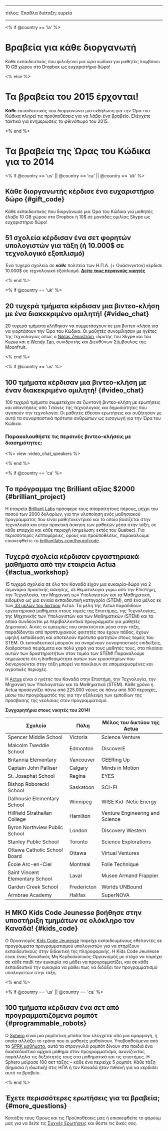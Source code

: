 * * *

τίτλος: Έπαθλα διάταξη: ευρεία

* * *

<% if @country == 'la' %>

# Βραβεία για κάθε διοργανωτή

Κάθε εκπαιδευτικός που φιλοξενεί μια ώρα κώδικα για μαθητές λαμβάνει 10 GB χώρου στο Dropbox ως ευχαριστήριο δώρο!

<% else %>

# Τα βραβεία του 2015 έρχονται!

**Κάθε** εκπαιδευτικός που διοργανώνει μια εκδήλωση για την Ώρα του Κώδικα πληρεί τις προϋποθέσεις για να λάβει ένα βραβείο. Ελέγχετε τακτικά για ενημερώσεις το φθινόπωρο του 2015.

<% end %>

# Τα βραβεία της Ώρας του Κώδικα για το 2014

<% if @country == 'us' || @country == 'ca' || @country == 'uk' %>

## Κάθε διοργανωτής κέρδισε ένα ευχαριστήριο δώρο {#gift_code}

Κάθε εκπαιδευτικός που διοργάνωσε μια Ώρα του Κώδικα για μαθητές έλαβε 10 GB χώρου στο Dropbox ή 10$ σε μονάδες ομιλίας Skype ως ευχαριστήριο δώρο!

## 51 σχολεία κέρδισαν ένα σετ φορητών υπολογιστών για τάξη (ή 10.000$ σε τεχνολογικό εξοπλισμό)

Ένα τυχερό σχολείο σε ***κάθε*** πολιτεία των Η.Π.Α. (+ Ουάσινγκτον) κέρδισε 10.000$ σε τεχνολογικό εξοπλισμό. [**Δείτε τους περσινούς νικητές**](http://codeorg.tumblr.com/post/104109522378/prize-winners)

<% end %>

<% if @country == 'uk' %>

## 20 τυχερά τμήματα κέρδισαν μια βιντεο-κλήση με ένα διακεκριμένο ομιλητή! {#video_chat}

20 τυχερά τμήματα κλήθηκαν να συμμετάσχουν σε μια βιντεο-κλήση για να γιορτάσουν την Ώρα του Κώδικα. Οι μαθητές συνομίλησαν με ηγέτες της τεχνολογίας όπως ο [Niklas Zennström](https://www.youtube.com/watch?v=28Uiam6mFeI), ιδρυτής του Skype και του Kazaa και η [Wendy Tan](https://www.youtube.com/watch?v=Xzh54UPe4qg), συνιδρυτής και Διευθύνων Σύμβουλος της Moonfruit.

<% end %>

<% if @country == 'us' %>

## 100 τμήματα κέρδισαν μια βιντεο-κλήση με έναν διακεκριμένο ομιλητή! {#video_chat}

100 τυχερά τμήματα συμμετείχαν σε ζωντανή βιντεο-κλήση με ερωτήσεις και απαντήσεις από Τιτάνες της τεχνολογίας και δημοσιότητες που αγαπούν την τεχνολογία. Οι μαθητές έθεσαν ερωτήσεις και συζήτησαν με αυτά τα συναρπαστικά πρότυπα ανθρώπων ως εισαγωγή για την Ώρα του Κώδικα.

### Παρακολουθήστε τις περσινές βιντεο-κλήσεις με διασημότητες:

<%= view :video_chat_speakers %>

<% end %>

<% if @country == 'ca' %>

## Το πρόγραμμα της Brilliant αξίας $2000 {#brilliant_project}

Η εταιρεία [Brilliant Labs](http://brilliantlabs.com/hourofcode) πρόσφερε τους απαραίτητους πόρους, μέχρι του ποσού των 2000 δολαρίων, για την υλοποίηση ενός μαθησιακού προγράμματος που είναι μαθητοκεντρικό και το οποίο βασίζεται στην τεχνολογία και στην πρακτική άσκηση των μαθητών μέσα στην τάξη, σε κάθε επαρχία και κάθε περιοχή (σημείωση: εκτός του Quebec). Για περισσότερες λεπτομέρειες, όρους και προϋποθέσεις, παρακαλούμε επισκεφθείτε το [brilliantlabs.com/hourofcode](http://brilliantlabs.com/hourofcode).

## Τυχερά σχολεία κέρδισαν εργαστηριακά μαθήματα από την εταιρεία Actua {#actua_workshop}

15 τυχερά σχολεία σε όλο τον Καναδά είχαν μια ευκαιρία-δώρο για 2 σεμινάρια πρακτικής άσκησης, σε θεματολογία γύρω από την Επιστήμη, την Τεχνολογία, την Μηχανική των Υπολογιστών και τα Μαθηματικά, ειδομένα ως μια ενιαία εκπαιδευτική κατηγορία (STEM), από ένα μέλος εκ των[ 33 μελών του δικτύου](http://www.actua.ca/about-members/) Actua. Τα μέλη της Actua παραδίδουν εργαστηριακά μαθήματα στους τομείς της Επιστήμης, της Τεχνολογίας, της Μηχανικής των Υπολογιστών και των Μαθηματικών (STEM) και τα οποία συνδέονται με περιβαλλοντικά προγράμματα για μαθητές Δημοτικού. Αυτές οι εμπειρίες που αποκτούνται μέσα στην τάξη, παραδίδονται από προπτυχιακούς φοιτητές που έχουν πάθος, έχουν υψηλή εκπαίδευση και αποτελούν πρότυπα φοιτητών στους τομείς του STEM. Οι εκπαιδευτικοί μπορούν να αναμένουν συναρπαστικές επιδείξεις, διαδραστικά πειράματα και πολύ χαρά για τους μαθητές τους, στα πλαίσια αυτών των δραστηριοτήτων στον τομέα των STEM! Παρακαλούμε σημειώσετε ότι η διαθεσιμότητα αυτών των εργαστηρίων που διενεργούνται στην τάξη μπορεί να ποικίλουν σε απομακρυσμένες και αγροτικές περιοχές.

Η [Actua](http://actua.ca/) είναι ο ηγέτης του Καναδά στην Επιστήμη, την Τεχνολογία, την Μηχανική των Υπολογιστών και τα Μαθηματικά (STEM). Κάθε χρόνο η Actua προσεγγίζει πάνω από 225.000 νέους σε πάνω από 500 περιοχές, μέσω του προγράμματός της για την εξάλειψη των εμποδίων της πρόσβασης της νεολαίας στον προγραμματισμό.

**Συγχαρητήρια στους νικητές του 2014!**

| Σχολείο                         | Πόλη        | Μέλος του δικτύου της Actua     |
| ------------------------------- | ----------- | ------------------------------- |
| Spencer Middle School           | Victoria    | Science Venture                 |
| Malcolm Tweddle School          | Edmonton    | DiscoverE                       |
| Britannia Elementary            | Vancouver   | GEERing Up                      |
| Captain John Palliser           | Calgary     | Minds in Motion                 |
| St. Josaphat School             | Regina      | EYES                            |
| Bishop Roborecki School         | Saskatoon   | SCI-FI                          |
| Dalhousie Elementary School     | Winnipeg    | WISE Kid-Netic Energy           |
| Hillfield Strathallan College   | Hamilton    | Venture Engineering and Science |
| Byron Northview Public School   | London      | Discovery Western               |
| Stanley Public School           | Toronto     | Science Explorations            |
| Ottawa Catholic School Board    | Ottawa      | Virtual Ventures                |
| École Arc-en-Ciel               | Montreal    | Folie Technique                 |
| Saint Vincent Elementary School | Laval       | Musee Armand Frappier           |
| Garden Creek School             | Fredericton | Worlds UNBound                  |
| Armbrae Academy                 | Halifax     | SuperNOVA                       |

## H MKO Kids Code Jeunesse βοήθησε στην υποστήριξη τμημάτων σε ολόκληρο τον Καναδά! {#kids_code}

Ο Οργανισμός [ Kids Code Jeunesse](http://www.kidscodejeunesse.org) παρείχε εκπαιδευμένους εθελοντές σε προγράμματα προγραμματισμού υπολογιστών για να στηρίξουν εκπαιδευτικούς στην διδακτική της πληροφορικής. Η Kids Code Jeunesse είναι ένας Καναδικός Μη Κερδοσκοπικός Οργανισμός με στόχο να παρέχει σε κάθε παιδί την ευκαιρία να μάθει να προγραμματίζει, και σε κάθε εκπαιδευτικό την ευκαιρία να μάθει πως να διδάξει τον προγραμματισμό υπολογιστών στην τάξη.

<% end %>

<% if @country == 'us' || @country == 'ca' %>

## 100 τμήματα κέρδισαν ένα σετ από προγραμματιζόμενα ρομπότ {#programmable_robots}

Ο [Sphero](http://www.gosphero.com/) είναι μια ρομποτική μπάλα που ελέγχεται από μια εφαρμογή, η οποία αλλάζει το τρόπο που οι μαθητές μαθαίνουν. Υποβοηθούμενα από τα [SPRK μαθήματα](http://www.gosphero.com/education/), αυτά τα στρογγυλά ρομπότ δίνουν στα παιδιά ένα διασκεδαστικό αρχικό μάθημα στον προγραμματισμό, ακονίζοντας παράλληλα τις δεξιότητές τους στα μαθηματικά και τις επιστήμες. Η Sphero μοίρασε 100 σετ τάξης – κάθε ένα περιείχε 5 ρομπότ. Κάθε τάξη (δημόσια ή ιδιωτική) στις ΗΠΑ ή τον Καναδά ήταν πιθανή για να κερδίσει αυτό το βραβείο.

<% end %>

## Έχετε περισσότερες ερωτήσεις για τα βραβεία; {#more_questions}

Κοιτάξτε τους Όρους και τις Προϋποθέσεις μας</a> ή επισκεφθείτε το φόρουμ μας για να δείτε τις [Συχνές Ερωτήσεις](http://support.code.org) και θέστε τις δικές σας.